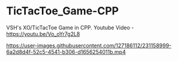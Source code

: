 # TicTacToe_Game-CPP
VSH's XO/TicTacToe Game in CPP.
Youtube Video - https://youtu.be/Vo_oYr7g2L8

https://user-images.githubusercontent.com/127186112/231158999-6a2d8d4f-52c5-4541-b306-d1656254011b.mp4

